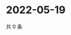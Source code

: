 # 2022-05-19

共 0 条

<!-- BEGIN WEIBO -->
<!-- 最后更新时间 Thu May 19 2022 02:19:35 GMT+0800 (China Standard Time) -->

<!-- END WEIBO -->
